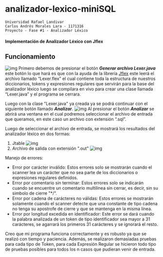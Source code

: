 # analizador-lexico-miniSQL
```
Universidad Rafael Landivar  
Carlos Andrés Morales Lara - 1171316  
Proyecto - Fase #1 - Analizador Léxico
```
#### Implementación de Analizador Léxico con Jflex
## Funcionamiento
![img](https://i.imgur.com/oBn4jVs.png)
Primero debemos de presionar el botón ***Generar archivo Lexer.java*** este botón lo que hará es que con la ayuda de la librería  [Jflex]( https://jflex.de/) este leerá el archivo llamado “Lexer.flex” el cual contiene toda la estructura de nuestros diccionarios, tokens y expresiones regulares que servirán para la base del analizador léxico luego se compilara en vivo para crear una clase llamada “Lexer.java” y el programa se cerrara.

Luego con la clase "Lexer.java" ya creada ya se podrá continuar con el siguiente botón llamado ***Analizar***.
![img](https://i.imgur.com/ncuycT8.png)
Al presionar el botón ***Analizar*** se abrirá una ventana en el cual podremos seleccionar el archivo de entrada que queramos, en este caso un archivo con extensión “.sql”.

Luego de seleccionar el archivo de entrada, se mostrará los resultados del analizador léxico en dos formas:
1. Jtable
![img](https://i.imgur.com/71vOZJx.png)
2. Archivo de salida con extensión ".out"
![img](https://i.imgur.com/o0A2WpS.png)

Manejo de errores: 
- Error por carácter inválido: Estos errores solo se mostrarán cuando el scanner lea un carácter que no sea parte de los diccionarios o expresiones regulares definidos.
- Error por comentario sin terminar: Estos errores solo se indicarán cuando se encuentre un comentario multilinea sin cerrar, es decir, sin su simbolo de cierre "*/".
- Error por cadena de carácteres no válidas: Estos errores se mostrarán solamente cuando el scanner detecte que una constante de tipo cadena no tenga su apostrofe de cierre y que se mantenga en la misma línea. 
- Error por longitud excedida en identificador: Este error se dará cuando la palabra analizada de un token de tipo identificador sea mayor a 31 carácteres, se agarrará los primeros 31 carácteres y se ignorará el resto.

Creo que mi programa funciona correctamente y es robusto ya que se realizó con tiempo y paciencia. Además, se realizaron demasiadas pruebas para cada tipo de Token, para cada Expresión Regular se hicieron todo tipo de pruebas posibles para todos los n casos que pudieran venir de entrada.
 
